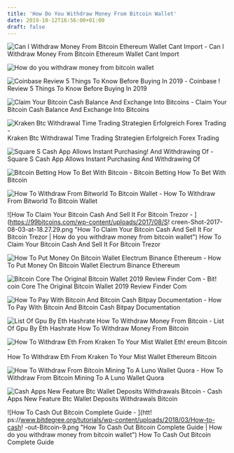 ```yaml
---
title: 'How Do You Withdraw Money From Bitcoin Wallet'
date: 2019-10-12T16:56:00+01:00
draft: false
---
```


![Can I Withdraw Money From Bitcoin Ethereum Wallet Cant Import - ](https://steemitimages.com/0x0/https://res.cloudinary.com/hpiynhbhq/image/upload/v1512466541/arlnbzi3lybmjopi0m3d.png "Can I Withdraw Money From Bitcoin Ethereum Wallet Cant Import | How do you withdraw money from bitcoin wallet") Can I Withdraw Money From Bitcoin Ethereum Wallet Cant Import

![How do you withdraw money from bitcoin wallet](https://cdn-images-1.medium.com/max/1600/1*ZUFnVc4BKcyvm1mJdfF5OA.png "How do you withdraw money from bitcoin wallet") 

![Coinbase Review 5 Things To Know Before Buying In 2019 - ](https://www.buybitcoinworldwide.com/img/coinbase/coinbase-send%20copy.png "Coinbase Review 5 Things To Know Before Buying In 2019 | How do you withdraw money from bitcoin wallet") Coinbase ! Review 5 Things To Know Before Buying In 2019

![Claim Your Bitcoin Cash Balance And Exchange Into Bitcoins - ](https://ip.bitcointalk.org/?u=https%3A%2F%2Fs18.postimg.cc%2Fyw2o4ob6x%2Fhelp17.jpg&t=603&c=17e1PjooW8_07g "Claim Your Bitcoin Cash Balance And Exchange Into Bitcoins | How do you withdraw money from bitcoin wallet") Claim Your Bitcoin Cash Balance And Exchange Into Bitcoins

![Kraken Btc Withdrawal Time Trading Strategien Erfolgreich Forex Trading - ](http://alias-news.de/img/b7e9843945a7c1c62859fb9029f02d7e.png "Kraken Btc Withdrawal Time Trading Strategien Erfolgreich Forex Trading | How do you withdraw money from bitcoin wallet") Kraken Btc Withdrawal Time Trading Strategien Erfolgreich Forex Trading

![Square S Cash App Allows Instant Purchasing!    And Withdrawing Of - ](https://miro.medium.com/max/1200/1*I2MMshTvg0e8KWr__P3KhQ.png "Square S Cash App Allows Instant Purchasing And Withdrawing Of | How do you withdraw money from bitcoin wallet") Square S Cash App Allows Instant Purchasing And Withdrawing Of

![Bitcoin Betting How To Bet With Bitcoin - ](https://www.bettingexpert.com/assets/images/content/How%20To/Bitcoin/Bitcoin21.jpg.pagespeed.ce.eRP_wzbxuB.jpg "Bitcoin Betting How To Bet With Bitcoin | How do you withdraw money from bitcoin wallet") Bitcoin Betting How To Bet With Bitcoin

![How To Withdraw From Bitworld To Bitcoin Wallet - ](https://i.ytimg.com/vi/laMvsY9sJgg/maxresdefault.jpg "How To Withdraw From Bitworld To Bitcoin Wallet | How do you withdraw money from bitcoin wallet") How To Withdraw From Bitworld To Bitcoin Wallet

![How To Claim Your Bitcoin Cash And Sell It For Bitcoin Trezor - ](https://99bitcoins.com/wp-content/uploads/2017/08/S!   creen-Shot-2017-08-03-at-18.27.29.png "How To Claim Your Bitcoin Cash And Sell It For Bitcoin Trezor | How do you withdraw money from bitcoin wallet") How To Claim Your Bitcoin Cash And Sell It For Bitcoin Trezor

![How To Put Money On Bitcoin Wallet Electrum Binance Ethereum - ](https://i.ytimg.com/vi/Nj0WhmRCUk8/maxresdefault.jpg "How To Put Money On Bitcoin Wallet Electrum Binance Ethereum | How do you withdraw money from bitcoin wallet") How To Put Money On Bitcoin Wallet Electrum Binance Ethereum

![Bitcoin Core The Original Bitcoin Wallet 2019 Review Finder Com - ](https://d1ic4altzx8ueg.cloudfront.net/finder-us/wp-uploads/2017/09/Bitcoin-Core-website-screenshot-1024x691.png "Bitcoin Core The Original Bitcoin Wallet 2019 Rev!   iew Finder Com | How do you withdraw money from bitcoin wallet") Bit! coin Core The Original Bitcoin Wallet 2019 Review Finder Com

![How To Pay With Bitcoin And Bitcoin Cash Bitpay Documentation - ](https://bitpay.com/images/bitpay-wallet-download.97907fb0.jpg "How To Pay With Bitcoin And Bitcoin Cash Bitpay Documentation | How do you withdraw money from bitcoin wallet") How To Pay With Bitcoin And Bitcoin Cash Bitpay Documentation

![List Of Gpu By Eth Hashrate How To Withdraw Money From Bitcoin - ](https://i.ytimg.com/vi/byMlwfch0ac/maxresdefault.jpg "List Of Gpu By Eth Hashrate How To Withdraw Money From Bitcoin | How do you withdraw money from bitcoin wallet") List Of Gpu By Eth Hashrate How To Withdraw Money From Bitcoin

![How To Withdraw Eth From Kraken To Your Mist Wallet Eth!   ereum Bitcoin - ](https://i.ytimg.com/vi/CWDwJFlBC0k/maxresdefault.jpg "How To Withdraw Eth From Kraken To Your Mist Wallet Ethereum Bitcoin | How do you withdraw money from bitcoin wallet") How To Withdraw Eth From Kraken To Your Mist Wallet Ethereum Bitcoin

![How To Withdraw From Bitcoin Mining To A Luno Wallet Quora - ](https://qph.fs.quoracdn.net/main-qimg-cc001502a103f9ee947d231e0fa2c719 "How To Withdraw From Bitcoin Mining To A Luno Wallet Quora | How do you withdraw money from bitcoin wallet") How To Withdraw From Bitcoin Mining To A Luno Wallet Quora

![Cash Apps New Feature Btc Wallet Deposits Withdrawals Bitcoin - ](https://i.redd.it/bsornlvuwj631.jpg "Cash Apps New Feature Btc Wallet Deposits Withdrawals Bitcoin | How do you withdraw money from bitcoin wallet") Cash Apps New Feature Btc Wallet Deposits Withdrawals Bitcoin

![How To Cash Out Bitcoin Complete Guide - ](htt!   ps://www.bitdegree.org/tutorials/wp-content/uploads/2018/03/How-to-cash!   -out-Bitcoin-9.png "How To Cash Out Bitcoin Complete Guide | How do you withdraw money from bitcoin wallet") How To Cash Out Bitcoin Complete Guide